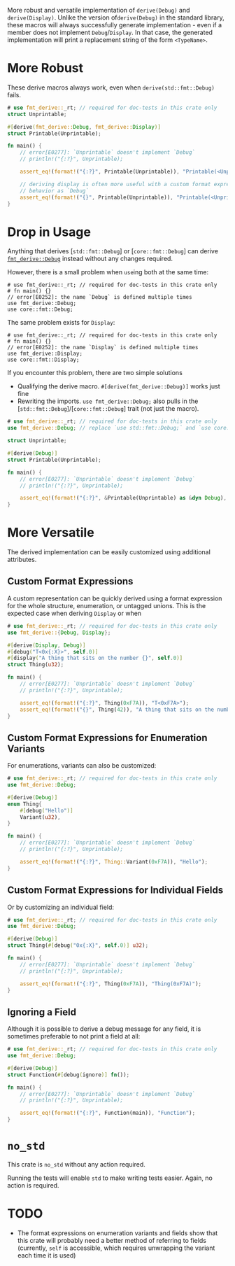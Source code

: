 More robust and versatile implementation of `derive(Debug)` and `derive(Display)`. Unlike the version of`derive(Debug)`
in the standard library, these macros will always successfully generate implementation - even if a member does not
implement `Debug`/`Display`. In that case, the generated implementation will print a replacement string of the form
`<TypeName>`.

# More Robust
These derive macros always work, even when `derive(std::fmt::Debug)` fails.
```rust
# use fmt_derive::_rt; // required for doc-tests in this crate only
struct Unprintable;

#[derive(fmt_derive::Debug, fmt_derive::Display)]
struct Printable(Unprintable);

fn main() {
	// error[E0277]: `Unprintable` doesn't implement `Debug`
	// println!("{:?}", Unprintable);

	assert_eq!(format!("{:?}", Printable(Unprintable)), "Printable(<Unprintable>)");

	// deriving display is often more useful with a custom format expression, but will silently fall back to the same
	// behavior as `Debug`
	assert_eq!(format!("{}", Printable(Unprintable)), "Printable(<Unprintable>)");
}
```

# Drop in Usage
Anything that derives [`std::fmt::Debug`] or [`core::fmt::Debug`] can derive [`fmt_derive::Debug`](`Debug`) instead
without any changes required.

However, there is a small problem when `use`ing both at the same time:
```rust,compile_fail
# use fmt_derive::_rt; // required for doc-tests in this crate only
# fn main() {}
// error[E0252]: the name `Debug` is defined multiple times
use fmt_derive::Debug;
use core::fmt::Debug;
```

The same problem exists for `Display`:
```rust,compile_fail
# use fmt_derive::_rt; // required for doc-tests in this crate only
# fn main() {}
// error[E0252]: the name `Display` is defined multiple times
use fmt_derive::Display;
use core::fmt::Display;
```

If you encounter this problem, there are two simple solutions
- Qualifying the derive macro. `#[derive(fmt_derive::Debug)]` works just fine
- Rewriting the imports. `use fmt_derive::Debug;` also pulls in the [`std::fmt::Debug`]/[`core::fmt::Debug`] trait (not just the macro).
```rust
# use fmt_derive::_rt; // required for doc-tests in this crate only
use fmt_derive::Debug; // replace `use std::fmt::Debug;` and `use core::fmt::Debug;`

struct Unprintable;

#[derive(Debug)]
struct Printable(Unprintable);

fn main() {
	// error[E0277]: `Unprintable` doesn't implement `Debug`
	// println!("{:?}", Unprintable);

	assert_eq!(format!("{:?}", &Printable(Unprintable) as &dyn Debug), "Printable(<Unprintable>)");
}
```

# More Versatile
The derived implementation can be easily customized using additional attributes.

## Custom Format Expressions
A custom representation can be quickly derived using a format expression for the whole structure, enumeration, or
untagged unions. This is the expected case when deriving `Display` or when 
```rust
# use fmt_derive::_rt; // required for doc-tests in this crate only
use fmt_derive::{Debug, Display};

#[derive(Display, Debug)]
#[debug("T<0x{:X}>", self.0)]
#[display("A thing that sits on the number {}", self.0)]
struct Thing(u32);

fn main() {
	// error[E0277]: `Unprintable` doesn't implement `Debug`
	// println!("{:?}", Unprintable);

	assert_eq!(format!("{:?}", Thing(0xF7A)), "T<0xF7A>");
	assert_eq!(format!("{}", Thing(42)), "A thing that sits on the number 42");
}
```

## Custom Format Expressions for Enumeration Variants
For enumerations, variants can also be customized:
```rust
# use fmt_derive::_rt; // required for doc-tests in this crate only
use fmt_derive::Debug;

#[derive(Debug)]
enum Thing{
	#[debug("Hello")]
	Variant(u32),
}

fn main() {
	// error[E0277]: `Unprintable` doesn't implement `Debug`
	// println!("{:?}", Unprintable);

	assert_eq!(format!("{:?}", Thing::Variant(0xF7A)), "Hello");
}
```

## Custom Format Expressions for Individual Fields
Or by customizing an individual field:
```rust
# use fmt_derive::_rt; // required for doc-tests in this crate only
use fmt_derive::Debug;

#[derive(Debug)]
struct Thing(#[debug("0x{:X}", self.0)] u32);

fn main() {
	// error[E0277]: `Unprintable` doesn't implement `Debug`
	// println!("{:?}", Unprintable);

	assert_eq!(format!("{:?}", Thing(0xF7A)), "Thing(0xF7A)");
}
```

## Ignoring a Field
Although it is possible to derive a debug message for any field, it is sometimes preferable to not print a field at
all:
```rust
# use fmt_derive::_rt; // required for doc-tests in this crate only
use fmt_derive::Debug;

#[derive(Debug)]
struct Function(#[debug(ignore)] fn());

fn main() {
	// error[E0277]: `Unprintable` doesn't implement `Debug`
	// println!("{:?}", Unprintable);

	assert_eq!(format!("{:?}", Function(main)), "Function");
}
```

# `no_std`
This crate is `no_std` without any action required.

Running the tests will enable `std` to make writing tests easier. Again, no action is required.

# TODO
- The format expressions on enumeration variants and fields show that this crate will probably need a better method of referring to fields (currently, `self` is accessible, which requires unwrapping the variant each time it is used)

